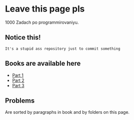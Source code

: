 # Leave this page pls

1000 Zadach po programmirovaniyu.

## Notice this!

```
It's a stupid ass repository just to commit something
```

## Books are available here

* [Part 1](https://github.com/ac1dloop/1000quizes/blob/master/1000_zadach_po_programmirovaniyu_Chast_I.pdf)
* [Part 2](https://github.com/ac1dloop/1000quizes/blob/master/1000_zadach_po_programmirovaniyu_Chast_II.pdf)
* [Part 3](https://github.com/ac1dloop/1000quizes/blob/master/1000_zadach_po_programmirovaniyu_Chast_III_Tex.pdf)

## Problems

Are sorted by paragraphs in book and by folders on this page.
